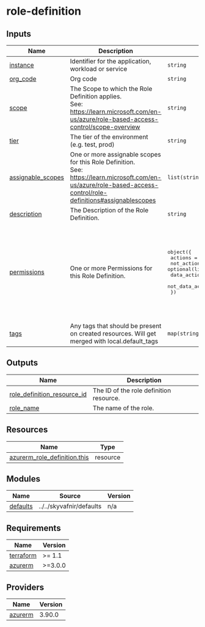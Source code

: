 # role-definition

<!-- TERRAFORM_DOCS_BLOCK -->

## Inputs

| Name                                                                                 | Description                                                                                                                                                           | Type                                                                                                                                                                                                                            | Default                                                                                                                                                                                                                                                                                                   | Required |
| ------------------------------------------------------------------------------------ | --------------------------------------------------------------------------------------------------------------------------------------------------------------------- | ------------------------------------------------------------------------------------------------------------------------------------------------------------------------------------------------------------------------------- | --------------------------------------------------------------------------------------------------------------------------------------------------------------------------------------------------------------------------------------------------------------------------------------------------------- | :------: |
| <a name="input_instance"></a> [instance](#input_instance)                            | Identifier for the application, workload or service                                                                                                                   | `string`                                                                                                                                                                                                                        | n/a                                                                                                                                                                                                                                                                                                       |   yes    |
| <a name="input_org_code"></a> [org_code](#input_org_code)                            | Org code                                                                                                                                                              | `string`                                                                                                                                                                                                                        | n/a                                                                                                                                                                                                                                                                                                       |   yes    |
| <a name="input_scope"></a> [scope](#input_scope)                                     | The Scope to which the Role Definition applies.<br>  See: https://learn.microsoft.com/en-us/azure/role-based-access-control/scope-overview                            | `string`                                                                                                                                                                                                                        | n/a                                                                                                                                                                                                                                                                                                       |   yes    |
| <a name="input_tier"></a> [tier](#input_tier)                                        | The tier of the environment (e.g. test, prod)                                                                                                                         | `string`                                                                                                                                                                                                                        | n/a                                                                                                                                                                                                                                                                                                       |   yes    |
| <a name="input_assignable_scopes"></a> [assignable_scopes](#input_assignable_scopes) | One or more assignable scopes for this Role Definition.<br>  See: https://learn.microsoft.com/en-us/azure/role-based-access-control/role-definitions#assignablescopes | `list(string)`                                                                                                                                                                                                                  | `[]`                                                                                                                                                                                                                                                                                                      |    no    |
| <a name="input_description"></a> [description](#input_description)                   | The Description of the Role Definition.                                                                                                                               | `string`                                                                                                                                                                                                                        | `""`                                                                                                                                                                                                                                                                                                      |    no    |
| <a name="input_permissions"></a> [permissions](#input_permissions)                   | One or more Permissions for this Role Definition.                                                                                                                     | <pre>object({<br>    actions          = optional(list(string))<br>    not_actions      = optional(list(string))<br>    data_actions     = optional(list(string))<br>    not_data_actions = optional(list(string))<br>  })</pre> | <pre>{<br>  "actions": \[<br>    "Microsoft.Storage/storageAccounts/write",<br>    "Microsoft.Web/ServerFarms/write",<br>    "Microsoft.Web/Sites/write",<br>    "Microsoft.Logic/workflows/read",<br>    "Microsoft.Logic/workflows/write",<br>    "Microsoft.Logic/workflows/delete"<br>  \]<br>}</pre> |    no    |
| <a name="input_tags"></a> [tags](#input_tags)                                        | Any tags that should be present on created resources. Will get merged with local.default_tags                                                                         | `map(string)`                                                                                                                                                                                                                   | `{}`                                                                                                                                                                                                                                                                                                      |    no    |

## Outputs

| Name                                                                                                                 | Description                             |
| -------------------------------------------------------------------------------------------------------------------- | --------------------------------------- |
| <a name="output_role_definition_resource_id"></a> [role_definition_resource_id](#output_role_definition_resource_id) | The ID of the role definition resource. |
| <a name="output_role_name"></a> [role_name](#output_role_name)                                                       | The name of the role.                   |

## Resources

| Name                                                                                                                            | Type     |
| ------------------------------------------------------------------------------------------------------------------------------- | -------- |
| [azurerm_role_definition.this](https://registry.terraform.io/providers/hashicorp/azurerm/latest/docs/resources/role_definition) | resource |

## Modules

| Name                                                        | Source                   | Version |
| ----------------------------------------------------------- | ------------------------ | ------- |
| <a name="module_defaults"></a> [defaults](#module_defaults) | ../../skyvafnir/defaults | n/a     |

## Requirements

| Name                                                                     | Version |
| ------------------------------------------------------------------------ | ------- |
| <a name="requirement_terraform"></a> [terraform](#requirement_terraform) | >= 1.1  |
| <a name="requirement_azurerm"></a> [azurerm](#requirement_azurerm)       | >=3.0.0 |

## Providers

| Name                                                         | Version |
| ------------------------------------------------------------ | ------- |
| <a name="provider_azurerm"></a> [azurerm](#provider_azurerm) | 3.90.0  |

<!-- /TERRAFORM_DOCS_BLOCK -->

<!--
# Module scaffolded via skyvafnir-module-template
Author:    gzur
Version:   0.1.0
Timestamp: 2023-08-09T13:38:32
-->
